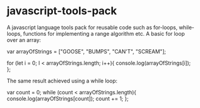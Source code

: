 # javascript-tools-pack
A javascript language tools pack for reusable code such as for-loops, while-loops, functions for implementing a range algorithm etc.
A basic for loop over an array:

var arrayOfStrings = ["GOOSE", "BUMPS", "CAN'T", "SCREAM"];

for (let i = 0; I < arrayOfStrings.length; i++){
  console.log(arrayOfStrings[i]);
};

The same result achieved using a while loop:

var count = 0;
while (count < arrayOfStrings.length){
  console.log(arrayOfStrings[count]);
  count += 1;
};

